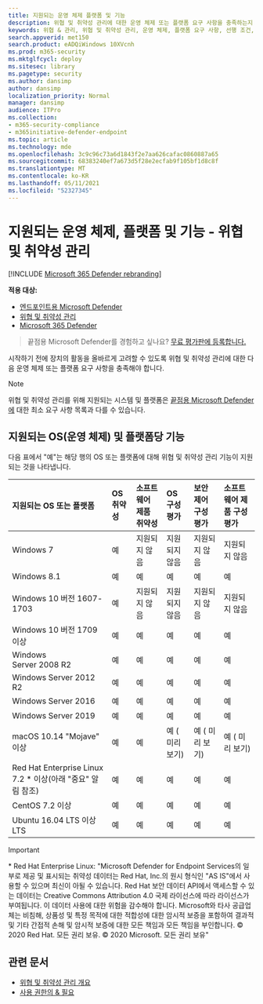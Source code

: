 ```yaml
---
title: 지원되는 운영 체제 플랫폼 및 기능
description: 위협 및 취약성 관리에 대한 운영 체제 또는 플랫폼 요구 사항을 충족하는지 확인하여 모든 장치의 활동을 올바르게 고려해야 합니다.
keywords: 위협 & 관리, 위협 및 취약성 관리, 운영 체제, 플랫폼 요구 사항, 선행 조건, Endpoint-tvm 지원 os용 Microsoft Defender, Endpoint-tvm용 Microsoft Defender, 지원되는 운영 체제, 지원되는 플랫폼, linux 지원, mac 지원
search.appverid: met150
search.product: eADQiWindows 10XVcnh
ms.prod: m365-security
ms.mktglfcycl: deploy
ms.sitesec: library
ms.pagetype: security
ms.author: dansimp
author: dansimp
localization_priority: Normal
manager: dansimp
audience: ITPro
ms.collection:
- m365-security-compliance
- m365initiative-defender-endpoint
ms.topic: article
ms.technology: mde
ms.openlocfilehash: 3c9c96c73a6d1843f2e7aa626cafac0860887a65
ms.sourcegitcommit: 68383240ef7a673d5f28e2ecfab9f105bf1d8c8f
ms.translationtype: MT
ms.contentlocale: ko-KR
ms.lasthandoff: 05/11/2021
ms.locfileid: "52327345"
---
```

# <a name="supported-operating-systems-platforms-and-capabilities---for-threat-and-vulnerability-management"></a>지원되는 운영 체제, 플랫폼 및 기능 - 위협 및 취약성 관리

[!INCLUDE [Microsoft 365 Defender rebranding](../../includes/microsoft-defender.md)]

**적용 대상:**

- [엔드포인트용 Microsoft Defender](https://go.microsoft.com/fwlink/?linkid=2154037)
- [위협 및 취약성 관리](next-gen-threat-and-vuln-mgt.md)
- [Microsoft 365 Defender](https://go.microsoft.com/fwlink/?linkid=2118804)

>끝점용 Microsoft Defender를 경험하고 싶나요? [무료 평가판에 등록합니다.](https://www.microsoft.com/microsoft-365/windows/microsoft-defender-atp?ocid=docs-wdatp-portaloverview-abovefoldlink)

시작하기 전에 장치의 활동을 올바르게 고려할 수 있도록 위협 및 취약성 관리에 대한 다음 운영 체제 또는 플랫폼 요구 사항을 충족해야 합니다.

>[!NOTE]
>위협 및 취약성 관리를 위해 지원되는 시스템 및 플랫폼은 [끝점용 Microsoft Defender에](minimum-requirements.md) 대한 최소 요구 사항 목록과 다를 수 있습니다.

## <a name="capabilities-per-supported-operating-systems-os-and-platforms"></a>지원되는 OS(운영 체제) 및 플랫폼당 기능

다음 표에서 "예"는 해당 행의 OS 또는 플랫폼에 대해 위협 및 취약성 관리 기능이 지원되는 것을 나타냅니다.

지원되는 OS 또는 플랫폼 | OS 취약성 | 소프트웨어 제품 취약성 | OS 구성 평가 | 보안 제어 구성 평가 | 소프트웨어 제품 구성 평가
:---|:---|:---|:---|:---|:---
Windows 7 | 예 | 지원되지 않음 | 지원되지 않음 | 지원되지 않음 | 지원되지 않음
Windows 8.1 | 예 | 예 | 예 | 예| 예
Windows 10 버전 1607-1703 | 예  | 지원되지 않음 | 지원되지 않음 | 지원되지 않음 | 지원되지 않음
Windows 10 버전 1709 이상 | 예 | 예 | 예 | 예 | 예
Windows Server 2008 R2 | 예 | 예 | 예 | 예 | 예
Windows Server 2012 R2 | 예 | 예 | 예 | 예 | 예
Windows Server 2016 | 예 | 예 | 예 | 예 | 예
Windows Server 2019 | 예 | 예 | 예 | 예 | 예
macOS 10.14 "Mojave" 이상 | 예 | 예 | 예 \( 미리 보기\) | 예 \( 미리 보기\) | 예 \( 미리 보기\)
Red Hat Enterprise Linux 7.2 \* 이상(아래 "중요" 알림 참조) | 예 | 예 | 예 | 예 | 예
CentOS 7.2 이상 | 예 | 예 | 예 | 예 | 예
Ubuntu 16.04 LTS 이상 LTS | 예 | 예 | 예 | 예 | 예

>[!IMPORTANT]
> \* Red Hat Enterprise Linux: "Microsoft Defender for Endpoint Services의 일부로 제공 및 표시되는 취약성 데이터는 Red Hat, Inc.의 원시 형식인 "AS IS"에서 사용할 수 있으며 최신이 아될 수 있습니다. Red Hat 보안 데이터 API에서 액세스할 수 있는 데이터는 Creative Commons Attribution 4.0 국제 라이선스에 따라 라이선스가 부여됩니다. 이 데이터 사용에 대한 위험을 감수해야 합니다. Microsoft와 타사 공급업체는 비침해, 상품성 및 특정 목적에 대한 적합성에 대한 암시적 보증을 포함하여 결과적 및 기타 간접적 손해 및 암시적 보증에 대한 모든 책임과 모든 책임을 부인합니다. © 2020 Red Hat. 모든 권리 보유. © 2020 Microsoft. 모든 권리 보유"

## <a name="related-articles"></a>관련 문서

- [위협 및 취약성 관리 개요](next-gen-threat-and-vuln-mgt.md)
- [사용 권한의 & 필요](tvm-prerequisites.md)
